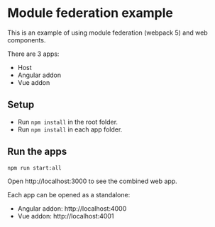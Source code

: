 # Module federation example

This is an example of using module federation (webpack 5) and web components.

There are 3 apps:

- Host
- Angular addon
- Vue addon

## Setup

- Run `npm install` in the root folder.
- Run `npm install` in each app folder.

## Run the apps

```bash
npm run start:all
```

Open http://localhost:3000 to see the combined web app.

Each app can be opened as a standalone:

- Angular addon: http://localhost:4000
- Vue addon: http://localhost:4001
